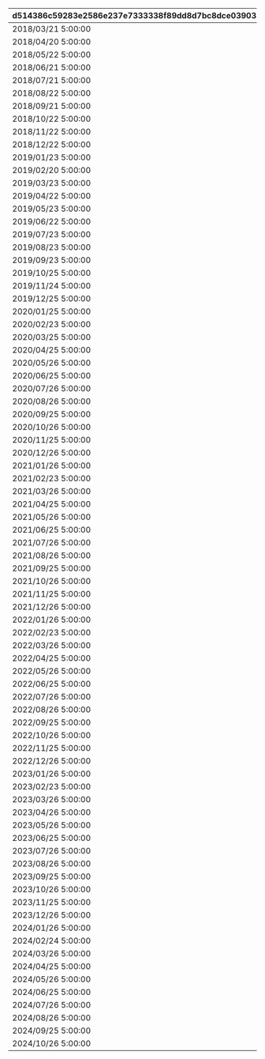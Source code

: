 |d514386c59283e2586e237e7333338f89dd8d7bc8dce03903689d95df83a5b61|7f60283fc600bc2cd521ed540a2c7f5aecf27d331908a79d54ebcb98363c1dfd|aba667a956c4cbf226a1067811dd3ded80842e10420a52fce2e7f6b721d62223|b131ecca08d7a7b7aeb6a678f9574536ecf4748250f97c0cb622114d4f21f547|81da84fa54678bc8c6842d72e54cc420049d89145df26b7c1bb57ca7520e3184|e6110b2cb7cf22d20690e43d60c1281ce1947ebd5684f34e8ff2ef9d3aaa8bdc|eeaf49e26604995caa18116131c5fe423b053d99d5a1513fdcb4b1084d5bba3b|32ac4eed410ad10a4e547425dfcbae341d28c2033bc2439e5079fe4b52df9e0e|f11c809bf76163464bdcc4ea4d91db822dcffb4087f91708f7a66ca89fedff34|fbda3ee46c4c45d29f7110f4511c722ee4bf9145c5f95befdab395cc1af83d5f|bec30e90b80b64ad1b821aa239473560f5a6ba398a59d452c1a7e2a9e4c14d77|d276ef70f86ce13b7db04f313757bbb46d6701cfd9cbed98a437a5912c482782|687ba09430182968fa7beaf017c74dd2fec457e0e460748b400be6ed6dbc50c0|
| --- | --- | --- | --- | --- | --- | --- | --- | --- | --- | --- | --- | --- |
|2018/03/21 5:00:00|2|1|1|2018/03/18 11:59:00|2018/03/19 11:59:00|0|1|2018/04/20 4:59:59|2018/03/14 12:00:00|3|1001|bgm_M90|
|2018/04/20 5:00:00|2|1|1|2018/04/17 11:59:00|2018/04/18 11:59:00|1001|2|2018/05/22 4:59:59|2018/04/13 12:00:00|4|1002|bgm_M97|
|2018/05/22 5:00:00|2|1|1|2018/05/19 11:59:00|2018/05/20 11:59:00|1002|1|2018/06/21 4:59:59|2018/05/15 12:00:00|5|1003|bgm_M104|
|2018/06/21 5:00:00|2|1|1|2018/06/18 11:59:00|2018/06/19 11:59:00|1003|2|2018/07/21 4:59:59|2018/06/14 12:00:00|6|1004|bgm_M115|
|2018/07/21 5:00:00|2|1|1|2018/07/18 11:59:00|2018/07/19 11:59:00|1004|1|2018/08/22 4:59:59|2018/07/14 12:00:00|7|1005|bgm_M119|
|2018/08/22 5:00:00|2|1|1|2018/08/19 11:59:00|2018/08/20 11:59:00|1005|2|2018/09/21 4:59:59|2018/08/15 12:00:00|8|1006|bgm_M132|
|2018/09/21 5:00:00|2|1|1|2018/09/18 11:59:00|2018/09/19 11:59:00|1006|1|2018/10/22 4:59:59|2018/09/14 12:00:00|9|1007|bgm_M139|
|2018/10/22 5:00:00|2|1|1|2018/10/19 11:59:00|2018/10/20 11:59:00|1007|2|2018/11/22 4:59:59|2018/10/15 12:00:00|10|1008|bgm_M166|
|2018/11/22 5:00:00|2|1|1|2018/11/19 11:59:00|2018/11/20 11:59:00|1008|1|2018/12/22 4:59:59|2018/11/15 12:00:00|11|1009|bgm_M175|
|2018/12/22 5:00:00|2|1|1|2018/12/19 11:59:00|2018/12/20 11:59:00|1009|2|2019/01/23 4:59:59|2018/12/15 12:00:00|12|1010|bgm_M181|
|2019/01/23 5:00:00|2|1|1|2019/01/20 11:59:00|2019/01/21 11:59:00|1010|1|2019/02/20 4:59:59|2019/01/16 12:00:00|1|1011|bgm_M186|
|2019/02/20 5:00:00|2|1|1|2019/02/17 11:59:00|2019/02/18 11:59:00|1011|2|2019/03/23 4:59:59|2019/02/13 12:00:00|2|1012|bgm_M205|
|2019/03/23 5:00:00|2|1|1|2019/03/20 11:59:00|2019/03/21 11:59:00|1012|1|2019/04/22 4:59:59|2019/03/16 12:00:00|3|1013|bgm_M90|
|2019/04/22 5:00:00|2|1|1|2019/04/19 11:59:00|2019/04/20 11:59:00|1013|2|2019/05/23 4:59:59|2019/04/15 12:00:00|4|1014|bgm_M97|
|2019/05/23 5:00:00|2|1|1|2019/05/20 11:59:00|2019/05/21 11:59:00|1014|1|2019/06/22 4:59:59|2019/05/16 12:00:00|5|1015|bgm_M104|
|2019/06/22 5:00:00|2|1|1|2019/06/19 11:59:00|2019/06/20 11:59:00|1015|2|2019/07/23 4:59:59|2019/06/15 12:00:00|6|1016|bgm_M115|
|2019/07/23 5:00:00|2|1|1|2019/07/20 11:59:00|2019/07/21 11:59:00|1016|1|2019/08/23 4:59:59|2019/07/16 12:00:00|7|1017|bgm_M119|
|2019/08/23 5:00:00|2|1|1|2019/08/20 11:59:00|2019/08/21 11:59:00|1017|2|2019/09/23 4:59:59|2019/08/16 12:00:00|8|1018|bgm_M132|
|2019/09/23 5:00:00|2|1|1|2019/09/20 11:59:00|2019/09/21 11:59:00|1018|1|2019/10/25 4:59:59|2019/09/16 12:00:00|9|1019|bgm_M139|
|2019/10/25 5:00:00|2|1|1|2019/10/22 11:59:00|2019/10/23 11:59:00|1019|2|2019/11/24 4:59:59|2019/10/18 12:00:00|10|1020|bgm_M166|
|2019/11/24 5:00:00|2|1|1|2019/11/21 11:59:00|2019/11/22 11:59:00|1020|1|2019/12/25 4:59:59|2019/11/17 12:00:00|11|1021|bgm_M175|
|2019/12/25 5:00:00|2|1|1|2019/12/22 11:59:00|2019/12/23 11:59:00|1021|2|2020/01/25 4:59:59|2019/12/18 12:00:00|12|1022|bgm_M181|
|2020/01/25 5:00:00|2|1|1|2020/01/22 11:59:00|2020/01/23 11:59:00|1022|1|2020/02/23 4:59:59|2020/01/18 12:00:00|1|1023|bgm_M186|
|2020/02/23 5:00:00|2|1|1|2020/02/20 11:59:00|2020/02/21 11:59:00|1023|2|2020/03/25 4:59:59|2020/02/16 12:00:00|2|1024|bgm_M205|
|2020/03/25 5:00:00|2|1|1|2020/03/22 11:59:00|2020/03/23 11:59:00|1024|1|2020/04/25 4:59:59|2020/03/18 12:00:00|3|1025|bgm_M90|
|2020/04/25 5:00:00|2|1|1|2020/04/22 11:59:00|2020/04/23 11:59:00|1025|2|2020/05/26 4:59:59|2020/04/18 12:00:00|4|1026|bgm_M97|
|2020/05/26 5:00:00|2|1|1|2020/05/23 11:59:00|2020/05/24 11:59:00|1026|1|2020/06/25 4:59:59|2020/05/19 12:00:00|5|1027|bgm_M104|
|2020/06/25 5:00:00|2|1|1|2020/06/22 11:59:00|2020/06/23 11:59:00|1027|2|2020/07/26 4:59:59|2020/06/18 12:00:00|6|1028|bgm_M115|
|2020/07/26 5:00:00|2|1|1|2020/07/23 11:59:00|2020/07/24 11:59:00|1028|1|2020/08/26 4:59:59|2020/07/19 12:00:00|7|1029|bgm_M119|
|2020/08/26 5:00:00|2|1|1|2020/08/23 11:59:00|2020/08/24 11:59:00|1029|2|2020/09/25 4:59:59|2020/08/19 12:00:00|8|1030|bgm_M132|
|2020/09/25 5:00:00|2|1|1|2020/09/22 11:59:00|2020/09/23 11:59:00|1030|1|2020/10/26 4:59:59|2020/09/18 12:00:00|9|1031|bgm_M139|
|2020/10/26 5:00:00|2|1|1|2020/10/23 11:59:00|2020/10/24 11:59:00|1031|2|2020/11/25 4:59:59|2020/10/19 12:00:00|10|1032|bgm_M166|
|2020/11/25 5:00:00|2|1|1|2020/11/22 11:59:00|2020/11/23 11:59:00|1032|1|2020/12/26 4:59:59|2020/11/18 12:00:00|11|1033|bgm_M175|
|2020/12/26 5:00:00|2|1|1|2020/12/23 11:59:00|2020/12/24 11:59:00|1033|2|2021/01/26 4:59:59|2020/12/19 12:00:00|12|1034|bgm_M181|
|2021/01/26 5:00:00|2|1|1|2021/01/23 11:59:00|2021/01/24 11:59:00|1034|1|2021/02/23 4:59:59|2021/01/19 12:00:00|1|1035|bgm_M186|
|2021/02/23 5:00:00|2|1|1|2021/02/20 11:59:00|2021/02/21 11:59:00|1035|2|2021/03/26 4:59:59|2021/02/16 12:00:00|2|1036|bgm_M205|
|2021/03/26 5:00:00|2|1|1|2021/03/23 11:59:00|2021/03/24 11:59:00|1036|1|2021/04/25 4:59:59|2021/03/19 12:00:00|3|1037|bgm_M90|
|2021/04/25 5:00:00|2|1|1|2021/04/22 11:59:00|2021/04/23 11:59:00|1037|2|2021/05/26 4:59:59|2021/04/18 12:00:00|4|1038|bgm_M97|
|2021/05/26 5:00:00|2|1|1|2021/05/23 11:59:00|2021/05/24 11:59:00|1038|1|2021/06/25 4:59:59|2021/05/19 12:00:00|5|1039|bgm_M104|
|2021/06/25 5:00:00|2|1|1|2021/06/22 11:59:00|2021/06/23 11:59:00|1039|2|2021/07/26 4:59:59|2021/06/18 12:00:00|6|1040|bgm_M115|
|2021/07/26 5:00:00|2|1|1|2021/07/23 11:59:00|2021/07/24 11:59:00|1040|1|2021/08/26 4:59:59|2021/07/19 12:00:00|7|1041|bgm_M119|
|2021/08/26 5:00:00|2|1|1|2021/08/23 11:59:00|2021/08/24 11:59:00|1041|2|2021/09/25 4:59:59|2021/08/19 12:00:00|8|1042|bgm_M132|
|2021/09/25 5:00:00|2|1|1|2021/09/22 11:59:00|2021/09/23 11:59:00|1042|1|2021/10/26 4:59:59|2021/09/18 12:00:00|9|1043|bgm_M139|
|2021/10/26 5:00:00|2|1|1|2021/10/23 11:59:00|2021/10/24 11:59:00|1043|2|2021/11/25 4:59:59|2021/10/19 12:00:00|10|1044|bgm_M166|
|2021/11/25 5:00:00|2|1|1|2021/11/22 11:59:00|2021/11/23 11:59:00|1044|1|2021/12/26 4:59:59|2021/11/18 12:00:00|11|1045|bgm_M175|
|2021/12/26 5:00:00|2|1|1|2021/12/23 11:59:00|2021/12/24 11:59:00|1045|2|2022/01/26 4:59:59|2021/12/19 12:00:00|12|1046|bgm_M181|
|2022/01/26 5:00:00|2|1|1|2022/01/23 11:59:00|2022/01/24 11:59:00|1046|1|2022/02/23 4:59:59|2022/01/19 12:00:00|1|1047|bgm_M186|
|2022/02/23 5:00:00|2|1|1|2022/02/20 11:59:00|2022/02/21 11:59:00|1047|2|2022/03/26 4:59:59|2022/02/16 12:00:00|2|1048|bgm_M205|
|2022/03/26 5:00:00|2|1|1|2022/03/23 11:59:00|2022/03/24 11:59:00|1048|1|2022/04/25 4:59:59|2022/03/19 12:00:00|3|1049|bgm_M90|
|2022/04/25 5:00:00|2|1|1|2022/04/22 11:59:00|2022/04/23 11:59:00|1049|2|2022/05/26 4:59:59|2022/04/18 12:00:00|4|1050|bgm_M97|
|2022/05/26 5:00:00|2|1|1|2022/05/23 11:59:00|2022/05/24 11:59:00|1050|1|2022/06/25 4:59:59|2022/05/19 12:00:00|5|1051|bgm_M104|
|2022/06/25 5:00:00|2|1|1|2022/06/22 11:59:00|2022/06/23 11:59:00|1051|2|2022/07/26 4:59:59|2022/06/18 12:00:00|6|1052|bgm_M115|
|2022/07/26 5:00:00|2|1|1|2022/07/23 11:59:00|2022/07/24 11:59:00|1052|1|2022/08/26 4:59:59|2022/07/19 12:00:00|7|1053|bgm_M119|
|2022/08/26 5:00:00|2|1|1|2022/08/23 11:59:00|2022/08/24 11:59:00|1053|2|2022/09/25 4:59:59|2022/08/19 12:00:00|8|1054|bgm_M132|
|2022/09/25 5:00:00|2|1|1|2022/09/22 11:59:00|2022/09/23 11:59:00|1054|1|2022/10/26 4:59:59|2022/09/18 12:00:00|9|1055|bgm_M139|
|2022/10/26 5:00:00|2|1|1|2022/10/23 11:59:00|2022/10/24 11:59:00|1055|2|2022/11/25 4:59:59|2022/10/19 12:00:00|10|1056|bgm_M166|
|2022/11/25 5:00:00|2|1|1|2022/11/22 11:59:00|2022/11/23 11:59:00|1056|1|2022/12/26 4:59:59|2022/11/18 12:00:00|11|1057|bgm_M175|
|2022/12/26 5:00:00|2|1|1|2022/12/23 11:59:00|2022/12/24 11:59:00|1057|2|2023/01/26 4:59:59|2022/12/19 12:00:00|12|1058|bgm_M181|
|2023/01/26 5:00:00|2|1|1|2023/01/23 11:59:00|2023/01/24 11:59:00|1058|1|2023/02/23 4:59:59|2023/01/19 12:00:00|1|1059|bgm_M186|
|2023/02/23 5:00:00|2|1|1|2023/02/20 11:59:00|2023/02/21 11:59:00|1059|2|2023/03/26 4:59:59|2023/02/16 12:00:00|2|1060|bgm_M205|
|2023/03/26 5:00:00|2|1|1|2023/03/23 11:59:00|2023/03/24 11:59:00|1060|1|2023/04/26 4:59:59|2023/03/19 12:00:00|3|1061|bgm_M90|
|2023/04/26 5:00:00|2|1|1|2023/04/23 11:59:00|2023/04/24 11:59:00|1061|2|2023/05/26 4:59:59|2023/04/19 12:00:00|4|1063|bgm_M97|
|2023/05/26 5:00:00|2|1|1|2023/05/23 11:59:00|2023/05/24 11:59:00|1063|1|2023/06/25 4:59:59|2023/05/19 12:00:00|5|1064|bgm_M104|
|2023/06/25 5:00:00|2|1|1|2023/06/22 11:59:00|2023/06/23 11:59:00|1064|2|2023/07/26 4:59:59|2023/06/18 12:00:00|6|1065|bgm_M115|
|2023/07/26 5:00:00|2|1|1|2023/07/23 11:59:00|2023/07/24 11:59:00|1065|1|2023/08/26 4:59:59|2023/07/19 12:00:00|7|1066|bgm_M119|
|2023/08/26 5:00:00|2|1|1|2023/08/23 11:59:00|2023/08/24 11:59:00|1066|2|2023/09/25 4:59:59|2023/08/19 12:00:00|8|1067|bgm_M132|
|2023/09/25 5:00:00|2|1|1|2023/09/22 11:59:00|2023/09/23 11:59:00|1067|1|2023/10/26 4:59:59|2023/09/18 12:00:00|9|1068|bgm_M139|
|2023/10/26 5:00:00|2|1|1|2023/10/23 11:59:59|2023/10/24 11:59:59|1068|2|2023/11/25 4:59:59|2023/10/19 12:00:00|10|1069|bgm_M166|
|2023/11/25 5:00:00|2|1|1|2023/11/22 11:59:59|2023/11/23 11:59:59|1069|1|2023/12/26 4:59:59|2023/11/18 12:00:00|11|1070|bgm_M175|
|2023/12/26 5:00:00|2|1|1|2023/12/23 11:59:59|2023/12/24 11:59:59|1070|2|2024/01/26 4:59:59|2023/12/19 12:00:00|12|1071|bgm_M181|
|2024/01/26 5:00:00|2|1|1|2024/01/23 11:59:59|2024/01/24 11:59:59|1071|1|2024/02/24 4:59:59|2024/01/19 12:00:00|1|1072|bgm_M186|
|2024/02/24 5:00:00|2|1|1|2024/02/21 11:59:59|2024/02/22 11:59:59|1072|2|2024/03/26 4:59:59|2024/02/15 0:00:00|2|1073|bgm_M205|
|2024/03/26 5:00:00|2|1|1|2024/03/23 11:59:59|2024/03/24 11:59:59|1073|1|2024/04/25 4:59:59|2024/03/19 12:00:00|3|1074|bgm_M90|
|2024/04/25 5:00:00|2|1|1|2024/04/22 11:59:59|2024/04/23 11:59:59|1074|2|2024/05/26 4:59:59|2024/04/18 12:00:00|4|1075|bgm_M97|
|2024/05/26 5:00:00|2|1|1|2024/05/23 11:59:59|2024/05/24 11:59:59|1075|1|2024/06/25 4:59:59|2024/05/19 12:00:00|5|1076|bgm_M104|
|2024/06/25 5:00:00|2|1|1|2024/06/22 11:59:59|2024/06/23 11:59:59|1076|2|2024/07/26 4:59:59|2024/06/18 12:00:00|6|1077|bgm_M115|
|2024/07/26 5:00:00|2|1|1|2024/07/23 11:59:59|2024/07/24 11:59:59|1077|1|2024/08/26 4:59:59|2024/07/19 12:00:00|7|1078|bgm_M119|
|2024/08/26 5:00:00|2|1|1|2024/08/23 11:59:59|2024/08/24 11:59:59|1078|2|2024/09/25 4:59:59|2024/08/19 12:00:00|8|1079|bgm_M132|
|2024/09/25 5:00:00|2|1|1|2024/09/22 11:59:59|2024/09/23 11:59:59|1079|1|2024/10/26 4:59:59|2024/09/18 12:00:00|9|1080|bgm_M139|
|2024/10/26 5:00:00|2|1|1|2024/10/23 11:59:59|2024/10/24 11:59:59|1080|2|2024/11/25 4:59:59|2024/10/19 12:00:00|10|1081|bgm_M166|